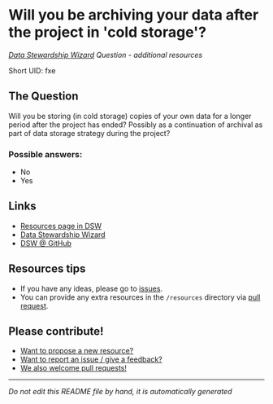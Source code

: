 # Will you be archiving your data after the project in 'cold storage'?

*[Data Stewardship Wizard] Question - additional resources*

Short UID: fxe

## The Question

Will you be storing (in cold storage) copies of your own data for a longer period after the project has ended? Possibly as a continuation of archival as part of data storage strategy during the project?

### Possible answers:

  * No 
  * Yes 

## Links

  * [Resources page in DSW]
  * [Data Stewardship Wizard]
  * [DSW @ GitHub]


## Resources tips

  * If you have any ideas, please go to [issues].
  * You can provide any extra resources in the `/resources` directory via [pull request].

## Please contribute!

  * [Want to propose a new resource?](https://github.com/DSQResources/DSQ-fxe/issues/new)
  * [Want to report an issue / give a feedback?](https://github.com/DSQResources/DSQ-fxe/issues/new)
  * [We also welcome pull requests!](https://github.com/DSQResources/DSQ-fxe/pulls)

----

*Do not edit this README file by hand, it is automatically generated*

[Data Stewardship Wizard]: https://dmp.fairdata.solutions
[Resources page in DSW]: https://dmp.fairdata.solutions/resources/fxe
[DSW @ GitHub]: https://github.com/DataStewardshipWizard
[issues]: https://help.github.com/articles/about-issues/
[pull request]: https://help.github.com/articles/about-pull-requests/